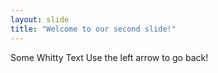 ```yaml
---
layout: slide
title: "Welcome to our second slide!"
---
```

Some Whitty Text
Use the left arrow to go back!
